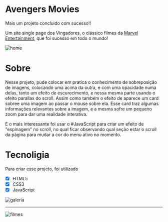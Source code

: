 # Avengers Movies

Mais um projeto concluido com sucesso!!

Um site single page dos Vingadores, o clássico filmes da [Marvel Entertainment](https://www.marvel.com/movies), que foi sucesso em todo o mundo!

![home](https://user-images.githubusercontent.com/68359459/124390188-cc0a7100-dcc0-11eb-805c-c6659fc3e4c0.png)


# Sobre

Nesse projeto, pude colocar em pratica o conhecimento de sobreposição de imagens, colocando uma acima da outra, e com uma opacidade numa delas, tanto um efeito de escurecimento, e nessa mesma parte usando o efeito parallax do scroll.
Assim como também o efeito de aparece um card sobree uma imagem ao passar o mouse sobre ela. Esse card traz algumas informações relevantes sobre a imagem, e a mesma sofre um pequeno zoom para dar uma realidade interativa.

E o mais interessante foi usar o #JavaScript para criar um efeito de "espinagem" no scroll, no qual ficar observando qual seção estar o scroll da página para mudar a cor do menu ativo no momento.

# Tecnoligia

Para criar esse projeto, foi utilizado
- [x] HTML5 
- [x] CSS3 
- [x] JavaScript

![galeria](https://user-images.githubusercontent.com/68359459/124390233-fceaa600-dcc0-11eb-8a4b-cc88fe5bafc2.png)
***
![filmes](https://user-images.githubusercontent.com/68359459/124390244-0247f080-dcc1-11eb-8f69-bea57b4715f4.png)

